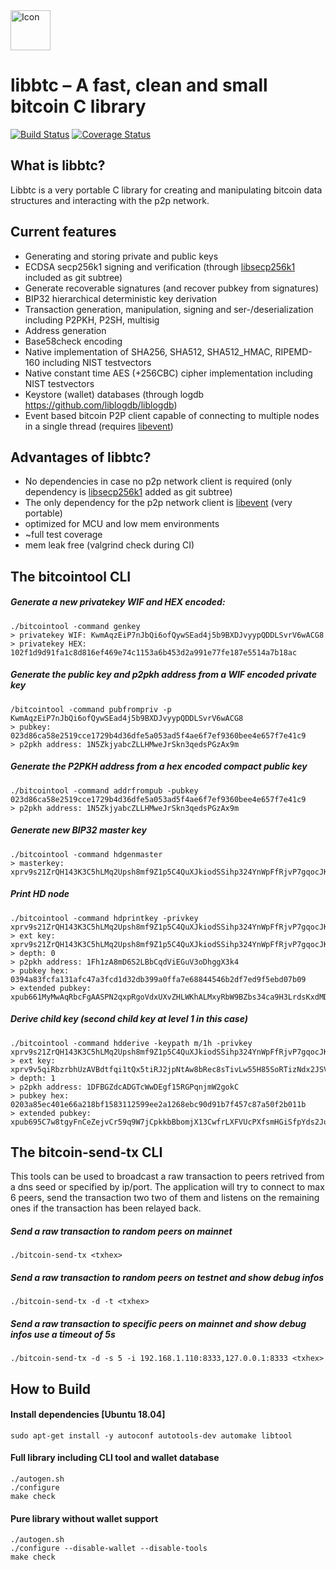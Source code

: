 <img src="http://libbtc.github.io/images/libbtc/logo@2x.png" alt="Icon" style="width:64px;"/>

libbtc – A fast, clean and small bitcoin C library
=============================================================

[![Build Status](https://travis-ci.org/libbtc/libbtc.svg?branch=master)](https://travis-ci.org/libbtc/libbtc)  [![Coverage Status](https://coveralls.io/repos/libbtc/libbtc/badge.svg?branch=master&service=github)](https://coveralls.io/github/libbtc/libbtc?branch=master)


What is libbtc?
----------------

Libbtc is a very portable C library for creating and manipulating bitcoin data structures and interacting with the p2p network.

Current features
----------------
* Generating and storing private and public keys
* ECDSA secp256k1 signing and verification (through [libsecp256k1](https://github.com/bitcoin-core/secp256k1) included as git subtree)
* Generate recoverable signatures (and recover pubkey from signatures)
* BIP32 hierarchical deterministic key derivation
* Transaction generation, manipulation, signing and ser-/deserialization including P2PKH, P2SH, multisig
* Address generation
* Base58check encoding
* Native implementation of SHA256, SHA512, SHA512_HMAC, RIPEMD-160 including NIST testvectors
* Native constant time AES (+256CBC) cipher implementation including NIST testvectors
* Keystore (wallet) databases (through logdb https://github.com/liblogdb/liblogdb)
* Event based bitcoin P2P client capable of connecting to multiple nodes in a single thread (requires [libevent](https://github.com/libevent/libevent))

Advantages of libbtc?
----------------

* No dependencies in case no p2p network client is required (only dependency is [libsecp256k1](https://github.com/bitcoin-core/secp256k1) added as git subtree)
* The only dependency for the p2p network client is [libevent](https://github.com/libevent/libevent) (very portable)
* optimized for MCU and low mem environments
* ~full test coverage
* mem leak free (valgrind check during CI)

The bitcointool CLI
----------------

##### Generate a new privatekey WIF and HEX encoded:

    ./bitcointool -command genkey
    > privatekey WIF: KwmAqzEiP7nJbQi6ofQywSEad4j5b9BXDJvyypQDDLSvrV6wACG8
    > privatekey HEX: 102f1d9d91fa1c8d816ef469e74c1153a6b453d2a991e77fe187e5514a7b18ac

##### Generate the public key and p2pkh address from a WIF encoded private key

    /bitcointool -command pubfrompriv -p KwmAqzEiP7nJbQi6ofQywSEad4j5b9BXDJvyypQDDLSvrV6wACG8
    > pubkey: 023d86ca58e2519cce1729b4d36dfe5a053ad5f4ae6f7ef9360bee4e657f7e41c9
    > p2pkh address: 1N5ZkjyabcZLLHMweJrSkn3qedsPGzAx9m

##### Generate the P2PKH address from a hex encoded compact public key

    ./bitcointool -command addrfrompub -pubkey 023d86ca58e2519cce1729b4d36dfe5a053ad5f4ae6f7ef9360bee4e657f7e41c9
    > p2pkh address: 1N5ZkjyabcZLLHMweJrSkn3qedsPGzAx9m


##### Generate new BIP32 master key

    ./bitcointool -command hdgenmaster
    > masterkey: xprv9s21ZrQH143K3C5hLMq2Upsh8mf9Z1p5C4QuXJkiodSSihp324YnWpFfRjvP7gqocJKz4oakVwZn5cUgRYTHtNRvGqU5DU2Gn8MPM9jHvfC


##### Print HD node

    ./bitcointool -command hdprintkey -privkey xprv9s21ZrQH143K3C5hLMq2Upsh8mf9Z1p5C4QuXJkiodSSihp324YnWpFfRjvP7gqocJKz4oakVwZn5cUgRYTHtNRvGqU5DU2Gn8MPM9jHvfC
    > ext key: xprv9s21ZrQH143K3C5hLMq2Upsh8mf9Z1p5C4QuXJkiodSSihp324YnWpFfRjvP7gqocJKz4oakVwZn5cUgRYTHtNRvGqU5DU2Gn8MPM9jHvfC
    > depth: 0
    > p2pkh address: 1Fh1zA8mD6S2LBbCqdViEGuV3oDhggX3k4
    > pubkey hex: 0394a83fcfa131afc47a3fcd1d32db399a0ffa7e68844546b2df7ed9f5ebd07b09
    > extended pubkey: xpub661MyMwAqRbcFgAASPN2qxpRgoVdxUXvZHLWKhALMxyRbW9BZbs34ca9H3LrdsKxdMD4o5Fc7eqDg19cRTj3V9dCCeM4R1DRn8DvUq3rMva


##### Derive child key (second child key at level 1 in this case)

    ./bitcointool -command hdderive -keypath m/1h -privkey xprv9s21ZrQH143K3C5hLMq2Upsh8mf9Z1p5C4QuXJkiodSSihp324YnWpFfRjvP7gqocJKz4oakVwZn5cUgRYTHtNRvGqU5DU2Gn8MPM9jHvfC
    > ext key: xprv9v5qiRbzrbhUzAVBdtfqi1tQx5tiRJ2jpNtAw8bRec8sTivLw55H85SoRTizNdx2JSVL4sNxmjvseASZkwpUopby3iGiJWnVH3Wjg2GkjrD
    > depth: 1
    > p2pkh address: 1DFBGZdcADGTcWwDEgf15RGPqnjmW2gokC
    > pubkey hex: 0203a85ec401e66a218bf1583112599ee2a1268ebc90d91b7f457c87a50f2b011b
    > extended pubkey: xpub695C7w8tgyFnCeZejvCr59q9W7jCpkkbBbomjX13CwfrLXFVUcPXfsmHGiSfpYds2JuHrXAFEoikMX6725W8VgrVL5x4ojBw9QFAPgtdw1G

The bitcoin-send-tx CLI
----------------
This tools can be used to broadcast a raw transaction to peers retrived from a dns seed or specified by ip/port.
The application will try to connect to max 6 peers, send the transaction two two of them and listens on the remaining ones if the transaction has been relayed back.

##### Send a raw transaction to random peers on mainnet

    ./bitcoin-send-tx <txhex>

##### Send a raw transaction to random peers on testnet and show debug infos

    ./bitcoin-send-tx -d -t <txhex>

##### Send a raw transaction to specific peers on mainnet and show debug infos use a timeout of 5s

    ./bitcoin-send-tx -d -s 5 -i 192.168.1.110:8333,127.0.0.1:8333 <txhex>

How to Build
----------------

#### Install dependencies [Ubuntu 18.04]
```
sudo apt-get install -y autoconf autotools-dev automake libtool
```

#### Full library including CLI tool and wallet database
```
./autogen.sh
./configure
make check
```

#### Pure library without wallet support
```
./autogen.sh
./configure --disable-wallet --disable-tools
make check
```
